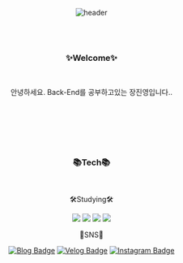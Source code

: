 
<!-- center alignment START # # # # # -->
<div align="center">

<!-- capsule-render -->
![header](https://capsule-render.vercel.app/api?type=Waving&color=auto&height=300&section=header&text=John's%20Github&fontSize=90)

<br/>
  
<br/>
  
<h3>✨Welcome✨</h3>
<br/>


안녕하세요. Back-End를 공부하고있는 장진영입니다..
<br/>

  
<br/>
<br/>
  <h2></h2>
<br/>
  
<h3>📚Tech📚</h3>

<br/>

  
🛠Studying🛠

<!-- badge test -->
<img src="https://img.shields.io/badge/Java-blue?style=flat-square&logo=Java&logoColor=white"/> <img src="https://img.shields.io/badge/Spring-lightgreen?style=flat-square&logo=Spring&logoColor=white"/> <img src="https://img.shields.io/badge/Spring%20boot-green?style=flat-square&logo=SpringBoot&logoColor=white"/> <img src="https://img.shields.io/badge/Oracle-Pink?style=flat-square&logo=Oracle&logoColor=white"/>

🎨SNS🎨
  
[![Blog Badge](http://img.shields.io/badge/-Blog-lightgreen?style=flat-square&logo=Naver&link=https://blog.naver.com/jinyngg)](https://blog.naver.com/jinyngg) [![Velog Badge](http://img.shields.io/badge/-Velog-yellow?style=flat-square&logo=Velog&link=https://velog.io/@jinyngg)](https://velog.io/@jinyngg) [![Instagram Badge](http://img.shields.io/badge/-Insta-pink?style=flat-square&logo=Instagram&link=https://www.instagram.com/)](https://www.instagram.com/)
  
</div>
<!-- # # # # # center alignment END -->

<!-- 
- 👋 Hi, I’m @jinyngg
- 👀 I’m interested in ...
- 🌱 I’m currently learning ...
- 💞️ I’m looking to collaborate on ...
- 📫 How to reach me ...

<!---
jinyngg/jinyngg is a ✨ special ✨ repository because its `README.md` (this file) appears on your GitHub profile.
You can click the Preview link to take a look at your changes.

-->

